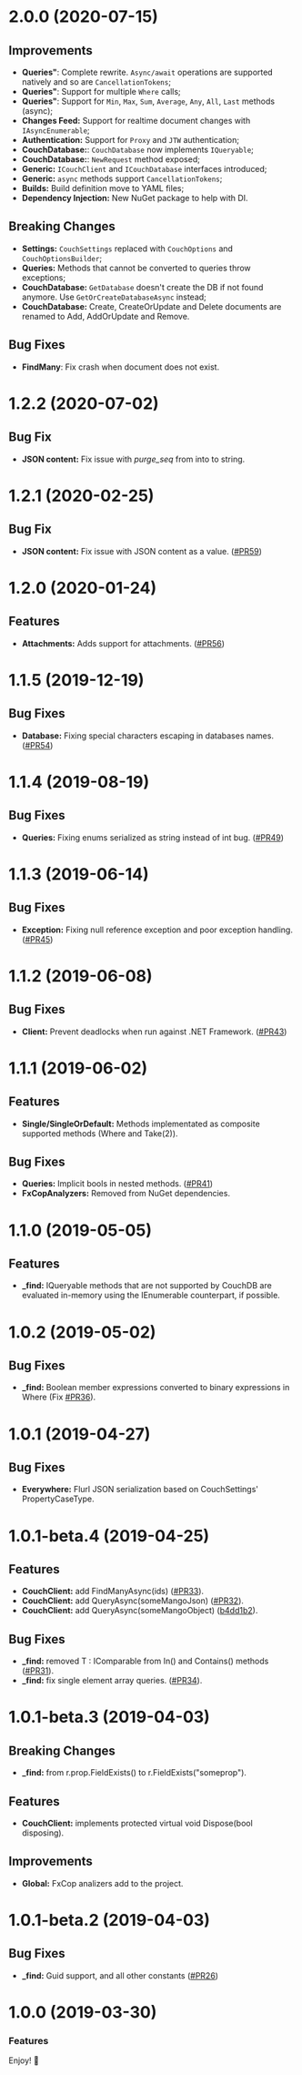 # 2.0.0 (2020-07-15)

## Improvements
* **Queries"**: Complete rewrite. `Async/await` operations are supported natively and so are `CancellationTokens`;
* **Queries"**: Support for multiple `Where` calls;
* **Queries"**: Support for `Min`, `Max`, `Sum`, `Average`, `Any`, `All`, `Last` methods (async);
* **Changes Feed:** Support for realtime document changes with `IAsyncEnumerable`;
* **Authentication:** Support for `Proxy` and `JTW` authentication;
* **CouchDatabase:**: `CouchDatabase` now implements `IQueryable`;
* **CouchDatabase:**: `NewRequest` method exposed;
* **Generic:** `ICouchClient` and `ICouchDatabase` interfaces introduced;
* **Generic:** `async` methods support `CancellationTokens`;
* **Builds:** Build definition move to YAML files;
* **Dependency Injection:** New NuGet package to help with DI.

## Breaking Changes
* **Settings:** `CouchSettings` replaced with `CouchOptions` and `CouchOptionsBuilder`;
* **Queries:** Methods that cannot be converted to queries throw exceptions;
* **CouchDatabase:** `GetDatabase` doesn't create the DB if not found anymore. Use `GetOrCreateDatabaseAsync` instead;
* **CouchDatabase:** Create, CreateOrUpdate and Delete documents are renamed to Add, AddOrUpdate and Remove.

## Bug Fixes
* **FindMany**: Fix crash when document does not exist.

# 1.2.2 (2020-07-02)

## Bug Fix
* **JSON content:** Fix issue with *purge_seq* from into to string.

# 1.2.1 (2020-02-25)

## Bug Fix
* **JSON content:** Fix issue with JSON content as a value. ([#PR59](https://github.com/matteobortolazzo/couchdb-net/pull/59))

# 1.2.0 (2020-01-24)

## Features
* **Attachments:** Adds support for attachments. ([#PR56](https://github.com/matteobortolazzo/couchdb-net/pull/56))

# 1.1.5 (2019-12-19)

## Bug Fixes
* **Database:** Fixing special characters escaping in databases names. ([#PR54](https://github.com/matteobortolazzo/couchdb-net/pull/54))

# 1.1.4 (2019-08-19)
## Bug Fixes
* **Queries:** Fixing enums serialized as string instead of int bug. ([#PR49](https://github.com/matteobortolazzo/couchdb-net/pull/49))

# 1.1.3 (2019-06-14)

## Bug Fixes
* **Exception:** Fixing null reference exception and poor exception handling. ([#PR45](https://github.com/matteobortolazzo/couchdb-net/pull/45))

# 1.1.2 (2019-06-08)

## Bug Fixes
* **Client:** Prevent deadlocks when run against .NET Framework. ([#PR43](https://github.com/matteobortolazzo/couchdb-net/pull/43))

# 1.1.1 (2019-06-02)

## Features
* **Single/SingleOrDefault:** Methods implementated as composite supported methods (Where and Take(2)).

## Bug Fixes
* **Queries:** Implicit bools in nested methods. ([#PR41](https://github.com/matteobortolazzo/couchdb-net/pull/41))
* **FxCopAnalyzers:** Removed from NuGet dependencies.

# 1.1.0 (2019-05-05)

## Features
* **_find:** IQueryable methods that are not supported by CouchDB are evaluated in-memory using the IEnumerable counterpart, if possible.

# 1.0.2 (2019-05-02)

## Bug Fixes
* **_find:** Boolean member expressions converted to binary expressions in Where (Fix [#PR36](https://github.com/matteobortolazzo/couchdb-net/pull/36)).

# 1.0.1 (2019-04-27)

## Bug Fixes
* **Everywhere:** Flurl JSON serialization based on CouchSettings' PropertyCaseType.

# 1.0.1-beta.4 (2019-04-25)

## Features
* **CouchClient:** add FindManyAsync(ids) ([#PR33](https://github.com/matteobortolazzo/couchdb-net/pull/33)).
* **CouchClient:** add QueryAsync(someMangoJson) ([#PR32](https://github.com/matteobortolazzo/couchdb-net/pull/32)).
* **CouchClient:** add QueryAsync(someMangoObject) ([b4dd1b2](https://github.com/matteobortolazzo/couchdb-net/commit/b4dd1b2)).

## Bug Fixes
* **_find:** removed T : IComparable from In() and Contains() methods ([#PR31](https://github.com/matteobortolazzo/couchdb-net/pull/31)).
* **_find:** fix single element array queries. ([#PR34](https://github.com/matteobortolazzo/couchdb-net/pull/34)).

# 1.0.1-beta.3 (2019-04-03)

## Breaking Changes
* **_find:** from r.prop.FieldExists() to r.FieldExists("someprop").

## Features
* **CouchClient:** implements protected virtual void Dispose(bool disposing).

## Improvements
* **Global:** FxCop analizers add to the project.

# 1.0.1-beta.2 (2019-04-03)

## Bug Fixes
* **_find:** Guid support, and all other constants  ([#PR26](https://github.com/matteobortolazzo/couchdb-net/pull/26))

# 1.0.0 (2019-03-30)

### Features
Enjoy! 🎈
